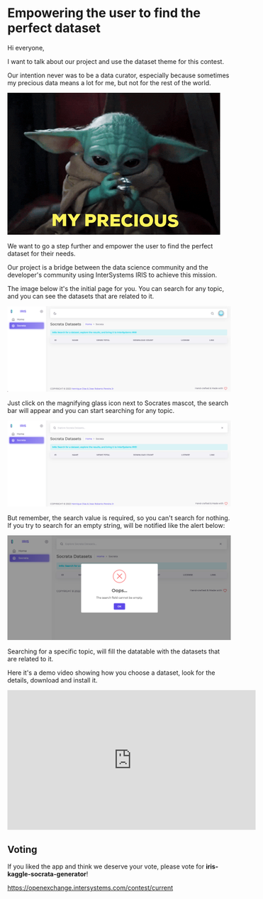 # Empowering the user to find the perfect dataset

Hi everyone,

I want to talk about our project and use the dataset theme for this contest.

Our intention never was to be a data curator, especially because sometimes my precious data means a lot for me, but not for the rest of the world.

![My Precious](https://raw.githubusercontent.com/diashenrique/iris-kaggle-socrata-generator/master/images/myprecious.gif)

We want to go a step further and empower the user to find the perfect dataset for their needs.

Our project is a bridge between the data science community and the developer's community using InterSystems IRIS to achieve this mission.

The image below it's the initial page for you. You can search for any topic, and you can see the datasets that are related to it.

![Initial Search](https://raw.githubusercontent.com/diashenrique/iris-kaggle-socrata-generator/master/images/initialSearch.png)

Just click on the magnifying glass icon next to Socrates mascot, the search bar will appear and you can start searching for any topic.

![Initial Search](https://raw.githubusercontent.com/diashenrique/iris-kaggle-socrata-generator/master/images/exploreSearch.png)

But remember, the search value is required, so you can't search for nothing. If you try to search for an empty string, will be notified like the alert below:

![Empty Search](https://raw.githubusercontent.com/diashenrique/iris-kaggle-socrata-generator/master/images/emptySearch.png)

Searching for a specific topic, will fill the datatable with the datasets that are related to it.

Here it's a demo video showing how you choose a dataset, look for the details, download and install it.

<iframe width="560" height="315" src="https://www.youtube.com/embed/0T8wXRsaJso" title="YouTube video player" frameborder="0" allow="accelerometer; autoplay; clipboard-write; encrypted-media; gyroscope; picture-in-picture" allowfullscreen></iframe>

## Voting

If you liked the app and think we deserve your vote, please vote for **iris-kaggle-socrata-generator**!

https://openexchange.intersystems.com/contest/current 
